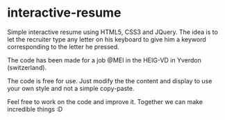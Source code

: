 # interactive-resume

Simple interactive resume using HTML5, CSS3 and JQuery.
The idea is to let the recruiter type any letter on his keyboard to give him a keyword corresponding to the letter he pressed.

The code has been made for a job @MEI in the HEIG-VD in Yverdon (switzerland).

The code is free for use. Just modify the the content and display to use your own style and not a simple copy-paste.

Feel free to work on the code and improve it. Together we can make incredible things :D
